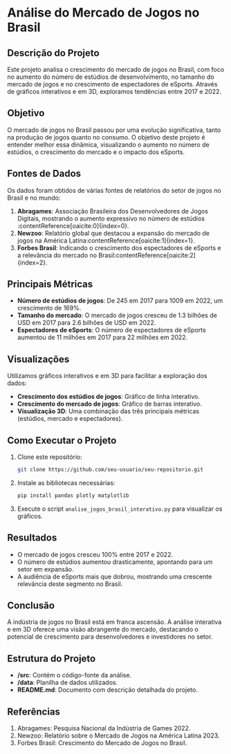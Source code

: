 # Análise do Mercado de Jogos no Brasil

## Descrição do Projeto
Este projeto analisa o crescimento do mercado de jogos no Brasil, com foco no aumento do número de estúdios de desenvolvimento, no tamanho do mercado de jogos e no crescimento de espectadores de eSports. Através de gráficos interativos e em 3D, exploramos tendências entre 2017 e 2022.

## Objetivo
O mercado de jogos no Brasil passou por uma evolução significativa, tanto na produção de jogos quanto no consumo. O objetivo deste projeto é entender melhor essa dinâmica, visualizando o aumento no número de estúdios, o crescimento do mercado e o impacto dos eSports.

## Fontes de Dados
Os dados foram obtidos de várias fontes de relatórios do setor de jogos no Brasil e no mundo:
1. **Abragames**: Associação Brasileira dos Desenvolvedores de Jogos Digitais, mostrando o aumento expressivo no número de estúdios&#8203;:contentReference[oaicite:0]{index=0}.
2. **Newzoo**: Relatório global que destacou a expansão do mercado de jogos na América Latina&#8203;:contentReference[oaicite:1]{index=1}.
3. **Forbes Brasil**: Indicando o crescimento dos espectadores de eSports e a relevância do mercado no Brasil&#8203;:contentReference[oaicite:2]{index=2}.

## Principais Métricas
- **Número de estúdios de jogos**: De 245 em 2017 para 1009 em 2022, um crescimento de 169%.
- **Tamanho do mercado**: O mercado de jogos cresceu de 1.3 bilhões de USD em 2017 para 2.6 bilhões de USD em 2022.
- **Espectadores de eSports**: O número de espectadores de eSports aumentou de 11 milhões em 2017 para 22 milhões em 2022.

## Visualizações
Utilizamos gráficos interativos e em 3D para facilitar a exploração dos dados:
- **Crescimento dos estúdios de jogos**: Gráfico de linha interativo.
- **Crescimento do mercado de jogos**: Gráfico de barras interativo.
- **Visualização 3D**: Uma combinação das três principais métricas (estúdios, mercado e espectadores).

## Como Executar o Projeto
1. Clone este repositório:
    ```bash
    git clone https://github.com/seu-usuario/seu-repositorio.git
    ```
2. Instale as bibliotecas necessárias:
    ```bash
    pip install pandas plotly matplotlib
    ```
3. Execute o script `analise_jogos_brasil_interativo.py` para visualizar os gráficos.

## Resultados
- O mercado de jogos cresceu 100% entre 2017 e 2022.
- O número de estúdios aumentou drasticamente, apontando para um setor em expansão.
- A audiência de eSports mais que dobrou, mostrando uma crescente relevância deste segmento no Brasil.

## Conclusão
A indústria de jogos no Brasil está em franca ascensão. A análise interativa e em 3D oferece uma visão abrangente do mercado, destacando o potencial de crescimento para desenvolvedores e investidores no setor.

## Estrutura do Projeto
- **/src**: Contém o código-fonte da análise.
- **/data**: Planilha de dados utilizados.
- **README.md**: Documento com descrição detalhada do projeto.

## Referências
1. Abragames: Pesquisa Nacional da Indústria de Games 2022.
2. Newzoo: Relatório sobre o Mercado de Jogos na América Latina 2023.
3. Forbes Brasil: Crescimento do Mercado de Jogos no Brasil.
